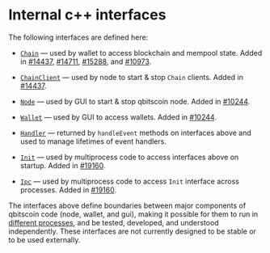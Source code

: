 # Internal c++ interfaces

The following interfaces are defined here:

* [`Chain`](chain.h) — used by wallet to access blockchain and mempool state. Added in [#14437](https://github.com/qbitscoin/qbitscoin/pull/14437), [#14711](https://github.com/qbitscoin/qbitscoin/pull/14711), [#15288](https://github.com/qbitscoin/qbitscoin/pull/15288), and [#10973](https://github.com/qbitscoin/qbitscoin/pull/10973).

* [`ChainClient`](chain.h) — used by node to start & stop `Chain` clients. Added in [#14437](https://github.com/qbitscoin/qbitscoin/pull/14437).

* [`Node`](node.h) — used by GUI to start & stop qbitscoin node. Added in [#10244](https://github.com/qbitscoin/qbitscoin/pull/10244).

* [`Wallet`](wallet.h) — used by GUI to access wallets. Added in [#10244](https://github.com/qbitscoin/qbitscoin/pull/10244).

* [`Handler`](handler.h) — returned by `handleEvent` methods on interfaces above and used to manage lifetimes of event handlers.

* [`Init`](init.h) — used by multiprocess code to access interfaces above on startup. Added in [#19160](https://github.com/qbitscoin/qbitscoin/pull/19160).

* [`Ipc`](ipc.h) — used by multiprocess code to access `Init` interface across processes. Added in [#19160](https://github.com/qbitscoin/qbitscoin/pull/19160).

The interfaces above define boundaries between major components of qbitscoin code (node, wallet, and gui), making it possible for them to run in [different processes](../../doc/multiprocess.md), and be tested, developed, and understood independently. These interfaces are not currently designed to be stable or to be used externally.
